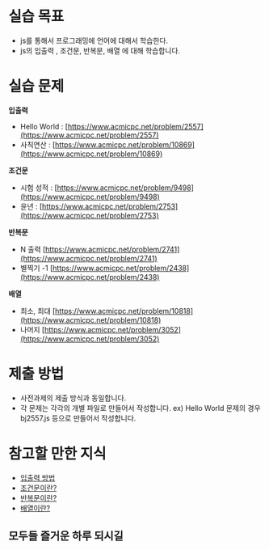 # 실습 목표
 - js를 통해서 프로그래밍에 언어에 대해서 학습한다.
 - js의 입출력 , 조건문, 반복문, 배열 에 대해 학습합니다.


# 실습 문제
 **입출력**
- Hello World : [https://www.acmicpc.net/problem/2557](https://www.acmicpc.net/problem/2557)
- 사칙연산 : [https://www.acmicpc.net/problem/10869](https://www.acmicpc.net/problem/10869)


**조건문**
- 시험 성적 : [https://www.acmicpc.net/problem/9498](https://www.acmicpc.net/problem/9498)
- 윤년 : [https://www.acmicpc.net/problem/2753](https://www.acmicpc.net/problem/2753)

**반복문**
- N 출력 [https://www.acmicpc.net/problem/2741](https://www.acmicpc.net/problem/2741)
- 별찍기 -1 [https://www.acmicpc.net/problem/2438](https://www.acmicpc.net/problem/2438)

**배열**
- 최소, 최대
[https://www.acmicpc.net/problem/10818](https://www.acmicpc.net/problem/10818)
- 나머지
[https://www.acmicpc.net/problem/3052](https://www.acmicpc.net/problem/3052)

# 제출 방법
 - 사전과제의 제출 방식과 동일합니다.
 - 각 문제는 각각의 개별 파일로 만들어서 작성합니다.
 ex) Hello World 문제의 경우 bj2557.js 등으로 만들어서 작성합니다.
 
# 참고할 만한 지식
 - [입출력 방법](https://lamarr.dev/javascript/2020/04/06/01.html)
 - [조건문이란?](https://goddaehee.tistory.com/225)
 - [반복문이란?](https://velog.io/@whgurwns2003/%EC%9E%90%EB%B0%94%EC%8A%A4%ED%81%AC%EB%A6%BD%ED%8A%B8-js-%EB%B0%98%EB%B3%B5%EB%AC%B8-%EC%A0%95%EB%A6%AC)
 - [배열이란?](https://m.blog.naver.com/PostView.naver?isHttpsRedirect=true&blogId=heartflow89&logNo=221210069747)

## 모두들 즐거운 하루 되시길
